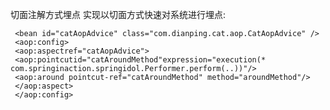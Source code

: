 切面注解方式埋点 实现以切面方式快速对系统进行埋点:

     <bean id="catAopAdvice" class="com.dianping.cat.aop.CatAopAdvice" />
     <aop:config>
     <aop:aspectref="catAopAdvice">
     <aop:pointcutid="catAroundMethod"expression="execution(* com.springinaction.springidol.Performer.perform(..))"/>
     <aop:around pointcut-ref="catAroundMethod" method="aroundMethod"/>
     </aop:aspect>
     </aop:config>

